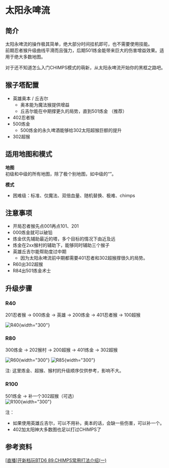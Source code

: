 # 太阳永啤流
## 简介
太阳永啤流的操作极其简单，绝大部分时间挂机即可，也不需要使用技能。  
前期忍者猴升级曲线平滑而且强力，后期501炼金能带来巨大的伤害增益效果。适用于绝大多数地图。

对于还不知道怎么入门CHIMPS模式的萌新，从太阳永啤流开始你的黑框之路吧。

## 猴子塔配置
- 英雄奥本 / 丘吉尔
	- 奥本能为魔法猴提供增益
	- 丘吉尔能在中期撑更久的局势，直到501炼金 （推荐）
- 402忍者猴
- 500炼金
	- 500炼金的永久啤酒能够给302太阳超猴巨额的提升
- 302超猴

## 适用地图和模式
**地图**  
初级和中级的所有地图，除了极个别地图，如中级的“”。

**模式**  
- 困难级：标准、仅魔法、双倍血量、随机替换、极难、chimps

## 注意事项
- 开局忍者猴先点001再点101、201
- 000炼金就可以破铅
- 炼金优先辅助最近的塔，多个目标的情况下由近及远
- 炼金在2xx猴村的辅助下，能够同时辅助三个猴子
- 英雄丘吉尔能帮助度过中期
	- 因为太阳永啤流前中期都需要401忍者和302超猴撑很久的局势。
- R60出302超猴
- R84出501炼金术士

## 升级步骤

### R40
201忍者猴 -> 000炼金 -> 英雄 -> 200炼金 -> 401忍者猴 -> 100超猴

![R40](1_r39.PNG){width="300"}

### R80
300炼金 -> 202猴村 -> 200超猴 -> 401炼金 -> 302超猴  

![R60](1_r59.PNG){width="300"}
![R85](1_r84.PNG){width="300"}

注:
这里炼金、超猴、猴村的升级顺序仅供参考，影响不大。

### R100
501炼金 -> 补一个302超猴（可选）  
![R100](1_r100.PNG){width="300"}

注：

- 如果使用英雄丘吉尔，可以不用补。奥本的话，会缺一些伤害，可以补一个。
- 402加太阳神大多数图也足以打过CHIMPS了


## 参考资料
[[直播]开新档玩BTD6 89.CHIMPS常用打法介绍(一)](https://tieba.baidu.com/p/6468461730?see_lz=1&pn=4)